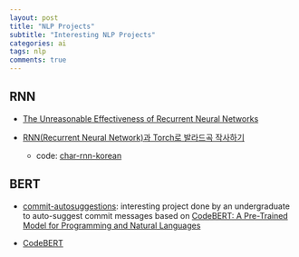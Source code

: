 ```yaml
---
layout: post
title: "NLP Projects"
subtitle: "Interesting NLP Projects"
categories: ai
tags: nlp
comments: true
---
```

## RNN
* [The Unreasonable Effectiveness of Recurrent Neural Networks](http://karpathy.github.io/2015/05/21/rnn-effectiveness/)

* [RNN(Recurrent Neural Network)과 Torch로 발라드곡 작사하기](https://www.popit.kr/rnnrecurrent-neural-network%EA%B3%BC-torch%EB%A1%9C-%EB%B0%9C%EB%9D%BC%EB%93%9C%EA%B3%A1-%EC%9E%91%EC%82%AC%ED%95%98%EA%B8%B0/)
  * code: [char-rnn-korean](https://github.com/socurites/char-rnn-korean)

## BERT
* [commit-autosuggestions](https://github.com/graykode/commit-autosuggestions):
interesting project done by an undergraduate to auto-suggest commit messages based on
[CodeBERT: A Pre-Trained Model for Programming and Natural Languages](https://arxiv.org/pdf/2002.08155.pdf)

* [CodeBERT](https://github.com/microsoft/CodeBERT)

